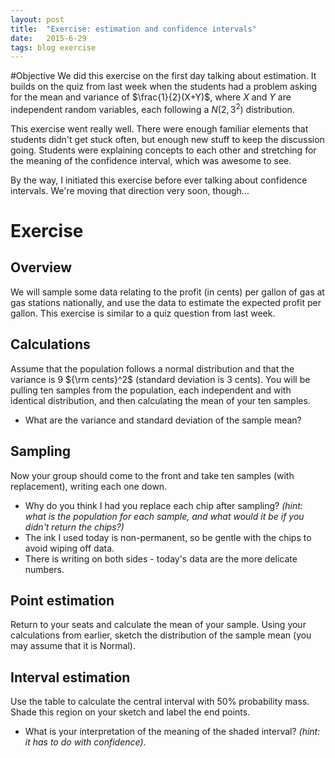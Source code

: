 ```yaml
---
layout: post
title:  "Exercise: estimation and confidence intervals"
date:   2015-6-29
tags: blog exercise
---
```


#Objective
We did this exercise on the first day talking about estimation. It builds on the quiz from last week when the students had a problem asking for the mean and variance of $\frac{1}{2}(X+Y)$, where $X$ and $Y$ are independent random variables, each following a $N(2,3^2)$ distribution.

This exercise went really well. There were enough familiar elements that students didn't get stuck often, but enough new stuff to keep the discussion going. Students were explaining concepts to each other and stretching for the meaning of the confidence interval, which was awesome to see.

By the way, I initiated this exercise before ever talking about confidence intervals. We're moving that direction very soon, though...

# Exercise

## Overview
We will sample some data relating to the profit (in cents) per gallon of gas at gas stations nationally, and use the data to estimate the expected profit per gallon. This exercise is similar to a quiz question from last week.

## Calculations
Assume that the population follows a normal distribution and that the variance is 9 ${\rm cents}^2$ (standard deviation is 3 cents). You will be pulling ten samples from the population, each independent and with identical distribution, and then calculating the mean of your ten samples.

- What are the variance and standard deviation of the sample mean?

## Sampling

Now your group should come to the front and take ten samples (with replacement), writing each one down.

- Why do you think I had you replace each chip after sampling? *(hint: what is the population for each sample, and what would it be if you didn't return the chips?)*
- The ink I used today is non-permanent, so be gentle with the chips to avoid wiping off data.
- There is writing on both sides - today's data are the more delicate numbers.

## Point estimation

Return to your seats and calculate the mean of your sample. Using your calculations from earlier, sketch the distribution of the sample mean (you may assume that it is Normal).

## Interval estimation

Use the table to calculate the central interval with 50% probability mass. Shade this region on your sketch and label the end points.

- What is your interpretation of the meaning of the shaded interval? *(hint: it has to do with confidence)*.